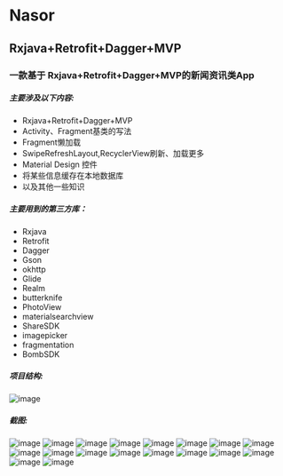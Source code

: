 # Nasor<br>
## Rxjava+Retrofit+Dagger+MVP<br>
### 一款基于 Rxjava+Retrofit+Dagger+MVP的新闻资讯类App<br>
##### 主要涉及以下内容:<br>
* Rxjava+Retrofit+Dagger+MVP<br>
* Activity、Fragment基类的写法<br>
* Fragment懒加载<br>
* SwipeRefreshLayout,RecyclerView刷新、加载更多<br>
* Material Design 控件<br>
* 将某些信息缓存在本地数据库<br>
* 以及其他一些知识<br>
##### 主要用到的第三方库：<br>
* Rxjava<br>
* Retrofit<br>
* Dagger<br>
* Gson<br>
* okhttp<br>
* Glide<br>
* Realm<br>
* butterknife<br>
* PhotoView<br>
* materialsearchview<br>
* ShareSDK<br>
* imagepicker<br>
* fragmentation<br>
* BombSDK<br>
##### 项目结构:<br>
![image](https://github.com/JuiceShui/Nasor/raw/master/screenShoot/struct.png) 
##### 截图:<br>
![image](https://github.com/JuiceShui/Nasor/raw/master/screenShoot/main.jpg) 
![image](https://github.com/JuiceShui/Nasor/raw/master/screenShoot/zhihu_main.jpg)
![image](https://github.com/JuiceShui/Nasor/raw/master/screenShoot/zhihu_hot.jpg)
![image](https://github.com/JuiceShui/Nasor/raw/master/screenShoot/zhihu_detail.jpg)
![image](https://github.com/JuiceShui/Nasor/raw/master/screenShoot/zhihu_share.jpg)
![image](https://github.com/JuiceShui/Nasor/raw/master/screenShoot/zhihu_comment.jpg)
![image](https://github.com/JuiceShui/Nasor/raw/master/screenShoot/wxHome.jpg)
![image](https://github.com/JuiceShui/Nasor/raw/master/screenShoot/wxSearch.png)
![image](https://github.com/JuiceShui/Nasor/raw/master/screenShoot/wxDetail.jpg)
![image](https://github.com/JuiceShui/Nasor/raw/master/screenShoot/theme_detail.jpg)
![image](https://github.com/JuiceShui/Nasor/raw/master/screenShoot/news_home.jpg)
![image](https://github.com/JuiceShui/Nasor/raw/master/screenShoot/meizhi.jpg)
![image](https://github.com/JuiceShui/Nasor/raw/master/screenShoot/meizhi_detail.png)
![image](https://github.com/JuiceShui/Nasor/raw/master/screenShoot/login.jpg)
![image](https://github.com/JuiceShui/Nasor/raw/master/screenShoot/like.jpg)
![image](https://github.com/JuiceShui/Nasor/raw/master/screenShoot/info.jpg)
![image](https://github.com/JuiceShui/Nasor/raw/master/screenShoot/mian_info.png)
![image](https://github.com/JuiceShui/Nasor/raw/master/screenShoot/regis.jpg)
